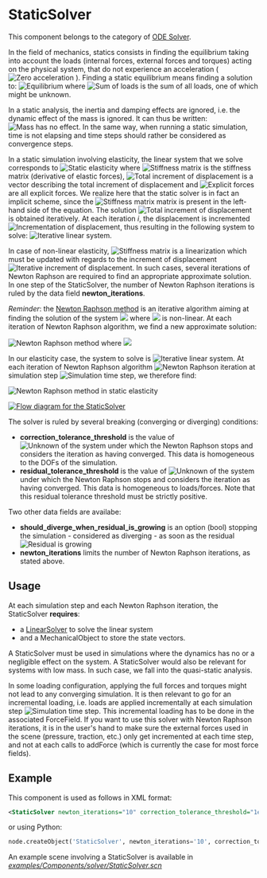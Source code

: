 StaticSolver  
============  

This component belongs to the category of [ODE Solver](https://www.sofa-framework.org/community/doc/main-principles/system-resolution/integration-schemes/).  

In the field of mechanics, statics consists in finding the equilibrium taking into account the loads (internal forces, external forces and torques) acting on the physical system, that do not experience an acceleration ( <img class="latex" src="https://latex.codecogs.com/png.latex?$$a=0$$" title="Zero acceleration" /> ). Finding a static equilibrium means finding a solution to: <img class="latex" src="https://latex.codecogs.com/png.latex?$$\textstyle%20\sum%20F=0$$" title="Equilibrium" /> where <img class="latex" src="https://latex.codecogs.com/png.latex?$$F$$" title="Sum of loads" /> is the sum of all loads, one of which might be unknown.  

In a static analysis, the inertia and damping effects are ignored, i.e. the dynamic effect of the mass is ignored. It can thus be written: <img class="latex" src="https://latex.codecogs.com/png.latex?$$M=I%20\alpha=0$$" title="Mass has no effect" />. In the same way, when running a static simulation, time is not elapsing and time steps should rather be considered as convergence steps.  

In a static simulation involving elasticity, the linear system that we solve corresponds to <img class="latex" src="https://latex.codecogs.com/png.latex?$$K%20\Delta%20u=f$$" title="Static elasticity" /> where <img class="latex" src="https://latex.codecogs.com/png.latex?$$K$$" title="Stiffness matrix" /> is the stiffness matrix (derivative of elastic forces), <img class="latex" src="https://latex.codecogs.com/png.latex?$$\Delta%20u$$" title="Total increment of displacement" /> is a vector describing the total increment of displacement and <img class="latex" src="https://latex.codecogs.com/png.latex?$$f$$" title="Explicit forces" /> are all explicit forces. We realize here that the static solver is in fact an implicit scheme, since the <img class="latex" src="https://latex.codecogs.com/png.latex?$$K$$" title="Stiffness matrix" /> matrix is present in the left-hand side of the equation. The solution <img class="latex" src="https://latex.codecogs.com/png.latex?$$\Delta%20u$$" title="Total increment of displacement" /> is obtained iteratively. At each iteration _i_, the displacement is incremented <img class="latex" src="https://latex.codecogs.com/png.latex?$$\Delta%20u_{i+1}=\Delta%20u_{i}+\delta%20u_i$$" title="Incrementation of displacement" />, thus resulting in the following system to solve: <img class="latex" src="https://latex.codecogs.com/png.latex?$$K_i%20\delta%20u_i=f$$" title="Iterative linear system" />.  

In case of non-linear elasticity, <img class="latex" src="https://latex.codecogs.com/png.latex?$$K_i$$" title="Stiffness matrix" /> is a linearization which must be updated with regards to the increment of displacement <img class="latex" src="https://latex.codecogs.com/png.latex?$$\delta%20u_i$$" title="Iterative increment of displacement" />. In such cases, several iterations of Newton Raphson are required to find an appropriate approximate solution. In one step of the StaticSolver, the number of Newton Raphson iterations is ruled by the data field **newton_iterations**.

_Reminder_: the [Newton Raphson method](https://en.wikipedia.org/wiki/Newton%27s_method) is an iterative algorithm aiming at finding the solution of the system <img class="latex" src="https://latex.codecogs.com/png.latex?$$f(x)=0$$"/> where <img class="latex" src="https://latex.codecogs.com/png.latex?$$f(x)$$"/> is non-linear. At each iteration of Newton Raphson algorithm, we find a new approximate solution:

<img class="latex" src="https://latex.codecogs.com/png.latex?$$x^{n+1}=x^n-\frac{f(x^n)}{f'(x^n)}$$" title="Newton Raphson method"/> where <img class="latex" src="https://latex.codecogs.com/png.latex?$$f'(x^n) = \frac{df}{dx}(x^n)$$"/>

In our elasticity case, the system to solve is <img class="latex" src="https://latex.codecogs.com/png.latex?$$K_i%20\delta%20u_i-f=0$$" title="Iterative linear system" />. At each iteration of Newton Raphson algorithm <img class="latex" src="https://latex.codecogs.com/png.latex?$$n$$" title="Newton Raphson iteration"/> at simulation step <img class="latex" src="https://latex.codecogs.com/png.latex?$$i$$" title="Simulation time step"/>, we therefore find:

<img class="latex" src="https://latex.codecogs.com/png.latex?$$\delta%20u_i^{n+1}=\delta%20u_i^{n}-\frac{(K_i^n%20\delta%20u_i^n-f)}{K_i^n}$$" title="Newton Raphson method in static elasticity"/>

  
<a href="https://github.com/sofa-framework/doc/blob/master/Images/solver/StaticSolver.png?raw=true"><img src="https://github.com/sofa-framework/doc/blob/master/Images/solver/StaticSolver.png?raw=true" title="Flow diagram for the StaticSolver"/></a>
 

The solver is ruled by several breaking (converging or diverging) conditions:  

- **correction_tolerance_threshold** is the value of <img class="latex" src="https://latex.codecogs.com/png.latex?$$|\delta%20u_i^{n}|$$" title="Unknown of the system"/> under which the Newton Raphson stops and considers the iteration as having converged. This data is homogeneous to the DOFs of the simulation.
- **residual_tolerance_threshold** is the value of <img class="latex" src="https://latex.codecogs.com/png.latex?$$|f-K_i^n%20\delta%20u_i^n|$$" title="Unknown of the system"/> under which the Newton Raphson stops and considers the iteration as having converged. This data is homogeneous to loads/forces.
Note that this residual tolerance threshold must be strictly positive.

Two other data fields are availabe:
- **should_diverge_when_residual_is_growing** is an option (bool) stopping the simulation - considered as diverging - as soon as the residual <img class="latex" src="https://latex.codecogs.com/png.latex?$$|f-K_i^n%20\delta%20u_i^n|$$" title="Residual"/> is growing
- **newton_iterations** limits the number of Newton Raphson iterations, as stated above.

 
Usage  
-----  

At each simulation step and each Newton Raphson iteration, the StaticSolver **requires**:

- a [LinearSolver](https://www.sofa-framework.org/community/doc/main-principles/system-resolution/linear-solvers/) to solve the linear system
- and a MechanicalObject to store the state vectors.

A StaticSolver must be used in simulations where the dynamics has no or a negligible effect on the system. A StaticSolver would also be relevant for systems with low mass. In such case, we fall into the quasi-static analysis.

In some loading configuration, applying the full forces and torques might not lead to any converging simulation. It is then relevant to go for an incremental loading, i.e. loads are applied incrementally at each simulation step  <img class="latex" src="https://latex.codecogs.com/png.latex?$$i$$" title="Simulation time step"/>. This incremental loading has to be done in the associated ForceField. If you want to use this solver with Newton Raphson iterations, it is in the user's hand to make sure the external forces used in the scene (pressure, traction, etc.) only get incremented at each time step, and not at each calls to addForce (which is currently the case for most force fields).

 
Example  
-------  
 
This component is used as follows in XML format:  
 
``` xml  
<StaticSolver newton_iterations="10" correction_tolerance_threshold="1e-4" residual_tolerance_threshold="1e-2" should_diverge_when_residual_is_growing="0" />  
```  
 
or using Python:  
 
``` python  
node.createObject('StaticSolver', newton_iterations='10', correction_tolerance_threshold='1e-4', residual_tolerance_threshold='1e-2', should_diverge_when_residual_is_growing='0')  
```  
 
An example scene involving a StaticSolver is available in [*examples/Components/solver/StaticSolver.scn*](https://github.com/sofa-framework/sofa/blob/master/examples/Components/solver/StaticSolver.scn)